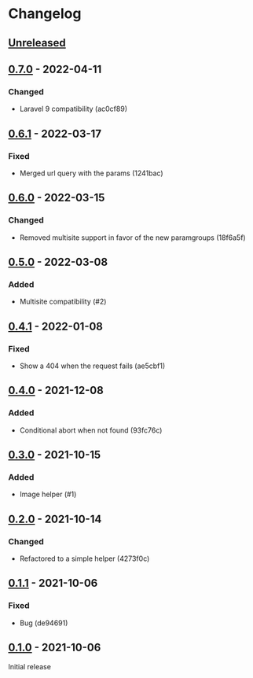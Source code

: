 # Changelog

## [Unreleased](https://github.com/org/repo/compare/0.7.0...master)

## [0.7.0](https://github.com/org/repo/compare/0.6.1...0.7.0) - 2022-04-11

### Changed

- Laravel 9 compatibility (ac0cf89)

## [0.6.1](https://github.com/org/repo/compare/0.6.0...0.6.1) - 2022-03-17

### Fixed

- Merged url query with the params (1241bac)

## [0.6.0](https://github.com/org/repo/compare/0.5.0...0.6.0) - 2022-03-15

### Changed

- Removed multisite support in favor of the new paramgroups (18f6a5f)

## [0.5.0](https://github.com/org/repo/compare/0.4.1...0.5.0) - 2022-03-08

### Added

- Multisite compatibility (#2)

## [0.4.1](https://github.com/org/repo/compare/0.4.0...0.4.1) - 2022-01-08

### Fixed

- Show a 404 when the request fails (ae5cbf1)

## [0.4.0](https://github.com/org/repo/compare/0.3.0...0.4.0) - 2021-12-08

### Added

- Conditional abort when not found (93fc76c)

## [0.3.0](https://github.com/org/repo/compare/0.2.0...0.3.0) - 2021-10-15

### Added

- Image helper (#1)

## [0.2.0](https://github.com/org/repo/compare/0.1.1...0.2.0) - 2021-10-14

### Changed

- Refactored to a simple helper (4273f0c)

## [0.1.1](https://github.com/org/repo/compare/0.1.0...0.1.1) - 2021-10-06

### Fixed

- Bug (de94691)

## [0.1.0](https://github.com/org/repo/compare/7295744f87b1f48773d4d4250e4eae41c8ab1d03...0.1.0) - 2021-10-06

Initial release
